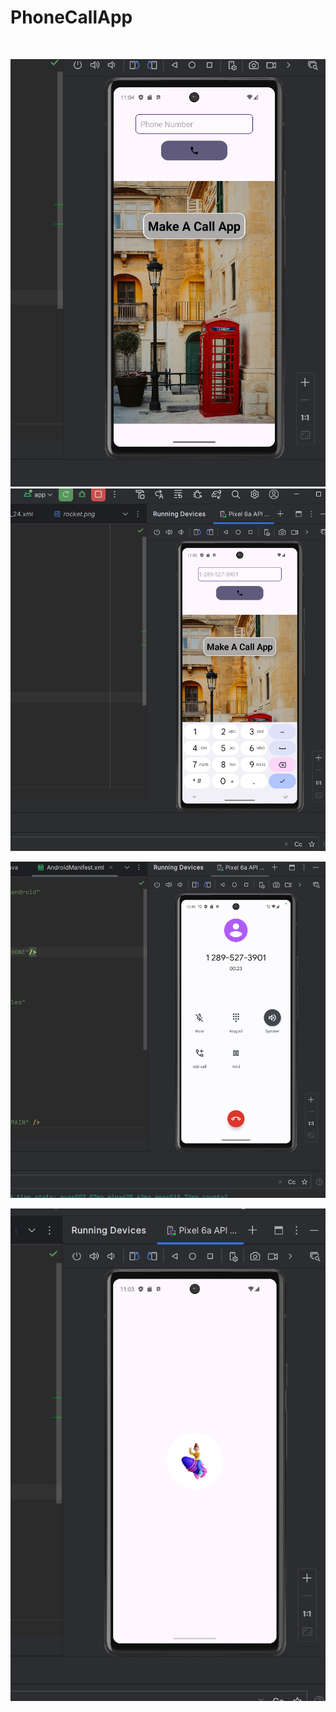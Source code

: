 # PhoneCallApp
 <br/>

 ![alt text](MainPage.png)
![alt text](callpage.png)

![alt text](call.png) 

![alt text](appIcon.png)  

